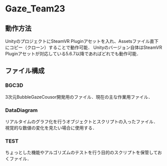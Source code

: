 # Gaze_Team23

## 動作方法
UnityのプロジェクトにSteamVR Pluginアセットを入れ、Assetsファイル直下にコピー（クローン）することで動作可能．
Unityのバージョン自体はSteamVR Pluginアセットが対応している5.6.7以降であればどれでも動作可能．

## ファイル構成
### BGC3D
3次元BubbleGazeCousor開発用のファイル．現在の主な作業用ファイル．

### DataDiagram
リアルタイムのグラフ化を行うオブジェクトとスクリプトの入ったファイル．
視覚的な数値の変化を見たい場合に使用する．

### TEST
ちょっとした機能やアルゴリズムのテストを行う目的のスクリプトを保管しておくファイル．
